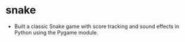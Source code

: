 # snake
- Built a classic Snake game with score tracking and sound effects in Python using the Pygame module.
